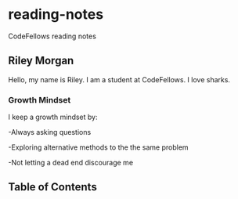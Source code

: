 # reading-notes
CodeFellows reading notes

## Riley Morgan
Hello, my name is Riley. I am a student at CodeFellows. I love sharks.

### Growth Mindset
I keep a growth mindset by:

-Always asking questions

-Exploring alternative methods to the the same problem

-Not letting a dead end discourage me

## Table of Contents
[]()
